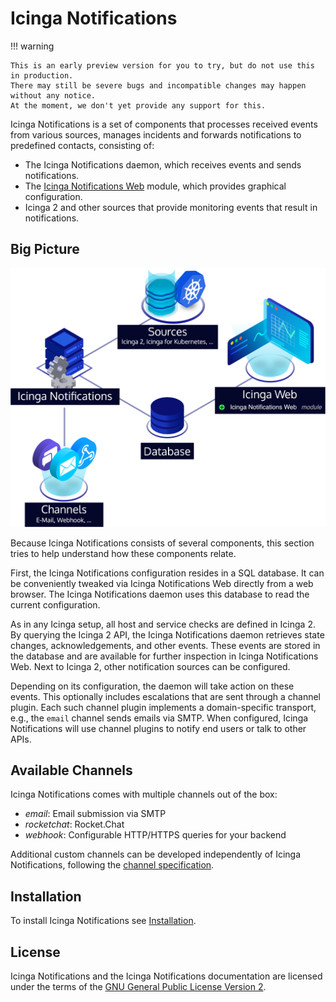 # Icinga Notifications

!!! warning

    This is an early preview version for you to try, but do not use this in production.
    There may still be severe bugs and incompatible changes may happen without any notice.
    At the moment, we don't yet provide any support for this.

Icinga Notifications is a set of components that processes received events from various sources, manages incidents and
forwards notifications to predefined contacts, consisting of:

* The Icinga Notifications daemon, which receives events and sends notifications.
* The [Icinga Notifications Web](https://icinga.com/docs/icinga-notifications-web/latest/doc/01-About/) module,
  which provides graphical configuration.
* Icinga 2 and other sources that provide monitoring events that result in notifications.

## Big Picture

![Icinga Notifications Architecture](images/icinga-notifications-architecture.png)

Because Icinga Notifications consists of several components,
this section tries to help understand how these components relate.

First, the Icinga Notifications configuration resides in a SQL database.
It can be conveniently tweaked via Icinga Notifications Web directly from a web browser.
The Icinga Notifications daemon uses this database to read the current configuration.

As in any Icinga setup, all host and service checks are defined in Icinga 2.
By querying the Icinga 2 API, the Icinga Notifications daemon retrieves state changes, acknowledgements, and other events.
These events are stored in the database and are available for further inspection in Icinga Notifications Web.
Next to Icinga 2, other notification sources can be configured.

Depending on its configuration, the daemon will take action on these events.
This optionally includes escalations that are sent through a channel plugin.
Each such channel plugin implements a domain-specific transport, e.g., the `email` channel sends emails via SMTP.
When configured, Icinga Notifications will use channel plugins to notify end users or talk to other APIs.

## Available Channels

Icinga Notifications comes with multiple channels out of the box:

* _email_: Email submission via SMTP
* _rocketchat_: Rocket.Chat
* _webhook_: Configurable HTTP/HTTPS queries for your backend

Additional custom channels can be developed independently of Icinga Notifications,
following the [channel specification](10-Channels.md).

## Installation

To install Icinga Notifications see [Installation](02-Installation.md).

## License

Icinga Notifications and the Icinga Notifications documentation are licensed under the terms of the
[GNU General Public License Version 2](../LICENSE).
